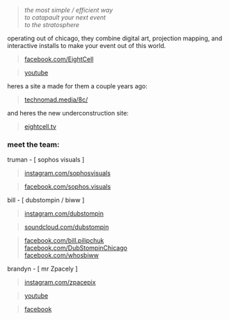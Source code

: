 ---
---

> _the most simple / efficient way_  
> _to catapault your next event_  
> _to the stratosphere_

operating out of chicago, they combine digital art, projection mapping, and interactive installs to make your event out of this world.

> [facebook.com/EightCell](https://www.facebook.com/EightCell)

> [youtube](https://www.youtube.com/channel/UC4GsWU1uZAa5e3G1owi9K1g)

heres a site a made for them a couple years ago:

> [technomad.media/8c/](https://technomad.media/8c/)

and heres the new underconstruction site:

> [eightcell.tv](//eightcell.tv)

### meet the team:

truman - [ sophos visuals ]

> [instagram.com/sophosvisuals](https://instagram.com/sophosvisuals/)

> [facebook.com/sophos.visuals](https://www.facebook.com/sophos.visuals)

bill - [ dubstompin / biww ]

> [instagram.com/dubstompin](//instagram.com/dubstompin.html)

> [soundcloud.com/dubstompin](https://soundcloud.com/dubstompin)

> [facebook.com/bill.pilipchuk](https://www.facebook.com/bill.pilipchuk)  
> [facebook.com/DubStompinChicago](https://www.facebook.com/DubStompinChicago)  
> [facebook.com/whosbiww](https://www.facebook.com/whosbiww)

brandyn - [ mr Zpacely ]

> [instagram.com/zpacepix](https://instagram.com/zpacepix/)

> [youtube](https://www.youtube.com/channel/UCdE8MPlhBRh1po3FbHFag8A)

> [facebook](https://www.facebook.com/brandyn.micheal)